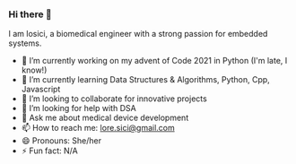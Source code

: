 ### Hi there 👋

I am losici, a biomedical engineer with a strong passion for embedded systems.

- 🔭 I’m currently working on my advent of Code 2021 in Python (I'm late, I know!)
- 🌱 I’m currently learning Data Structures & Algorithms, Python, Cpp, Javascript
- 👯 I’m looking to collaborate for innovative projects
- 🤔 I’m looking for help with DSA
- 💬 Ask me about medical device development
- 📫 How to reach me: lore.sici@gmail.com
- 😄 Pronouns: She/her
- ⚡ Fun fact: N/A

